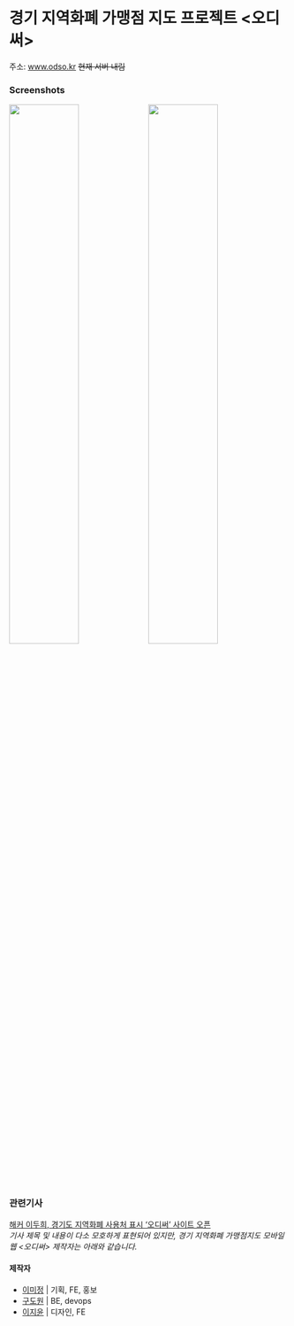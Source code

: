 # 경기 지역화폐 가맹점 지도 프로젝트 <오디써>
주소: www.odso.kr ~~현재 서버 내림~~

### Screenshots
<img src="https://user-images.githubusercontent.com/50175809/92077004-8d80fd00-edf6-11ea-9b04-24aab8d9b98f.png" width="50%"><img src="https://user-images.githubusercontent.com/50175809/92077003-8d80fd00-edf6-11ea-95f1-eea301448c83.png" width="50%">

### 관련기사
[해커 이두희, 경기도 지역화폐 사용처 표시 ‘오디써’ 사이트 오픈](http://www.topstarnews.net/news/articleView.html?idxno=777566)     
*기사 제목 및 내용이 다소 모호하게 표현되어 있지만, 경기 지역화폐 가맹점지도 모바일 웹 <오디써> 제작자는 아래와 같습니다.* 

#### 제작자
- [이미정](https://github.com/majung2) | 기획, FE, 홍보
- [구도원](https://github.com/cozaro) | BE, devops
- [이지윤](https://www.instagram.com/ji.foto) | 디자인, FE

